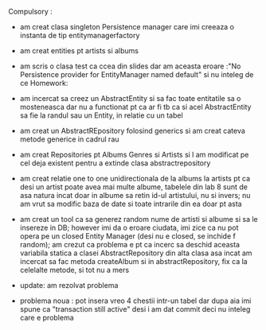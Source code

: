 Compulsory :
- am creat clasa singleton Persistence manager care imi creeaza o instanta de tip entitymanagerfactory
- am creat entities pt artists si albums
- am scris o clasa test ca ccea din slides dar am aceasta eroare :"No Persistence provider for EntityManager named default" si nu inteleg de ce
Homework:
- am incercat sa creez un AbstractEntity si sa fac toate entitatile sa o mosteneasca dar nu a functionat pt ca ar fi tb ca si acel AbstractEntity sa fie la randul sau un Entity, in relatie cu un tabel
- am creat un AbstractREpository folosind generics si am creat cateva metode generice in cadrul rau
- am creat Repositories pt Albums Genres si Artists si l am modificat pe cel deja existent pentru a extinde clasa abstractrepository
- am creat relatie one to one unidirectionala de la albums la artists pt ca desi un artist poate avea mai multe albume, tabelele din lab 8 sunt de asa natura incat doar in albume sa retin id-ul artistului, nu si invers; nu am vrut sa modific baza de date si toate intrarile din ea doar pt asta
- am creat un tool ca sa generez random nume de artisti si albume si sa le insereze in DB; however imi da o eroare ciudata, imi zice ca nu pot opera pe un closed Entity Manager (desi nu e closed, se inchide f random); am crezut ca problema e pt ca incerc sa deschid aceasta variabila statica a clasei AbstractRepository din alta clasa asa incat am incercat sa fac metoda createAlbum si in abstractRepository, fix ca la celelalte metode, si tot nu a mers

- update: am rezolvat problema
- problema noua : pot insera vreo 4 chestii intr-un tabel dar dupa aia imi spune ca "transaction still active" desi i am dat commit deci nu inteleg care e problema
